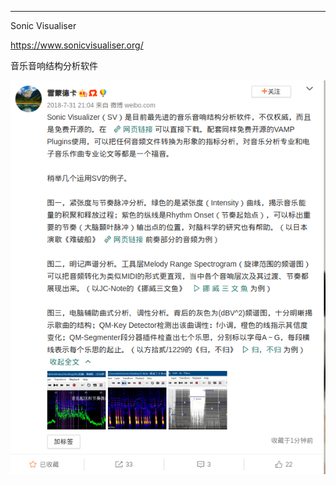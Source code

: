 

---



Sonic Visualiser

https://www.sonicvisualiser.org/

音乐音响结构分析软件

![1569250206308](_assets/音乐相关工具/1569250206308.png)